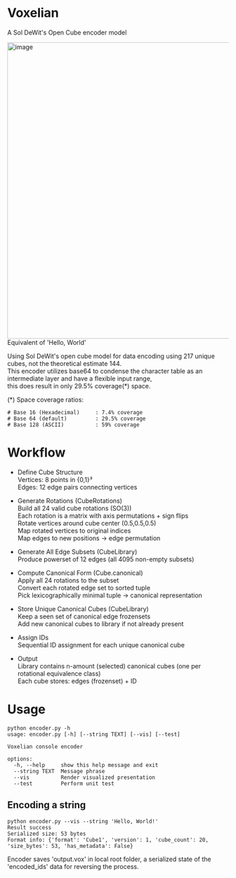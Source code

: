 # Voxelian
A Sol DeWit's Open Cube encoder model


<img width="930" height="674" alt="image" src="https://github.com/user-attachments/assets/f6f2a905-ac3c-48d0-a63f-d6fa0bd41a52" />  
Equivalent of 'Hello, World'  



Using Sol DeWit's open cube model for data encoding using 217 unique cubes, not the theoretical estimate 144.  
This encoder utilizes base64 to condense the character table as an intermediate layer and have a flexible input range,  
this does result in only 29.5% coverage(*) space.  

(*) Space coverage ratios: 
```
# Base 16 (Hexadecimal)     : 7.4% coverage
# Base 64 (default)         : 29.5% coverage
# Base 128 (ASCII)          : 59% coverage
```

# Workflow
- Define Cube Structure  
    Vertices: 8 points in {0,1}³  
    Edges: 12 edge pairs connecting vertices  

- Generate Rotations (CubeRotations)  
    Build all 24 valid cube rotations (SO(3))  
    Each rotation is a matrix with axis permutations + sign flips  
    Rotate vertices around cube center (0.5,0.5,0.5)  
    Map rotated vertices to original indices  
    Map edges to new positions → edge permutation  

- Generate All Edge Subsets (CubeLibrary)  
    Produce powerset of 12 edges (all 4095 non-empty subsets)  
    
- Compute Canonical Form (Cube.canonical)  
    Apply all 24 rotations to the subset  
    Convert each rotated edge set to sorted tuple  
    Pick lexicographically minimal tuple → canonical representation  

- Store Unique Canonical Cubes (CubeLibrary)  
    Keep a seen set of canonical edge frozensets  
    Add new canonical cubes to library if not already present  

- Assign IDs  
    Sequential ID assignment for each unique canonical cube  

- Output  
    Library contains n-amount (selected) canonical cubes (one per rotational equivalence class)  
    Each cube stores: edges (frozenset) + ID  

# Usage
```
python encoder.py -h
usage: encoder.py [-h] [--string TEXT] [--vis] [--test]

Voxelian console encoder

options:
  -h, --help     show this help message and exit
  --string TEXT  Message phrase
  --vis          Render visualized presentation
  --test         Perform unit test
```

## Encoding a string
```
python encoder.py --vis --string 'Hello, World!'
Result success
Serialized size: 53 bytes
Format info: {'format': 'Cube1', 'version': 1, 'cube_count': 20, 'size_bytes': 53, 'has_metadata': False}
```

Encoder saves 'output.vox' in local root folder, a serialized state of the 'encoded_ids' data for reversing the process.

